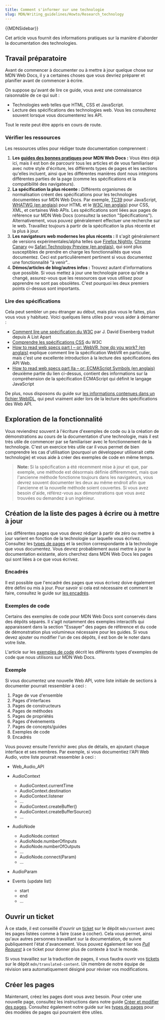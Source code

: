 ```yaml
---
title: Comment s'informer sur une technologie
slug: MDN/Writing_guidelines/Howto/Research_technology
---
```


{{MDNSidebar}}

Cet article vous fournit des informations pratiques sur la manière d'aborder la documentation des technologies.

## Travail préparatoire

Avant de commencer à documenter ou à mettre à jour quelque chose sur MDN Web Docs, il y a certaines choses que vous devriez préparer et planifier avant de commencer à écrire.

On suppose qu'avant de lire ce guide, vous avez une connaissance raisonnable de ce qui suit :

- Technologies web telles que HTML, CSS et JavaScript.
- Lecture des spécifications des technologies web. Vous les consulterez souvent lorsque vous documenterez les API.

Tout le reste peut être appris en cours de route.

### Vérifier les ressources

Les ressources utiles pour rédiger toute documentation comprennent :

1. **Les [guides des bonnes pratiques](/fr/docs/MDN/Writing_guidelines/Howto) pour MDN Web Docs :** Vous êtes déjà ici, mais il est bon de parcourir tous les articles et de vous familiariser avec notre style d'écriture, les différents types de pages et les sections qu'elles incluent, ainsi que les différentes manières dont nous intégrons différentes parties de la page (comme les spécifications et la compatibilité des navigateurs).
2. **La spécification la plus récente :** Différents organismes de normalisation créent des spécifications pour les technologies documentées sur MDN Web Docs. Par exemple, [TC39](https://tc39.es/fr/) pour JavaScript, [WHATWG (en anglais)](https://whatwg.org/) pour HTML et le [W3C (en anglais)](https://www.w3.org/) pour CSS, XML, et certaines Web APIs. Les spécifications sont liées aux pages de référence sur MDN Web Docs (consultez la section "Spécifications"). Alternativement, vous pouvez généralement effectuer une recherche sur le web. Travaillez toujours à partir de la spécification la plus récente et la plus à jour.
3. **Les navigateurs web modernes les plus récents :** Il s'agit généralement de versions expérimentales/alpha telles que [Firefox Nightly](https://www.mozilla.org/fr/firefox/channel/desktop/#nightly), [Chrome Canary](https://www.google.com/intl/fr/chrome/canary/) ou [Safari Technology Preview (en anglais)](https://webkit.org/downloads/), qui sont plus susceptibles de prendre en charge les fonctionnalités que vous documentez. Ceci est particulièrement pertinent si vous documentez une fonctionnalité "à venir"..
4. **Démos/articles de blog/autres infos :** Trouvez autant d'informations que possible. Si vous mettez à jour une technologie parce qu'elle a changé, assurez-vous que les ressources que vous utilisez pour apprendre ne sont pas obsolètes. C'est pourquoi les deux premiers points ci-dessus sont importants.

### Lire des spécifications

Cela peut sembler un peu étranger au début, mais plus vous le faites, plus vous vous y habituez. Voici quelques liens utiles pour vous aider à démarrer :

- [Comment lire une spécification du W3C](https://www.pompage.net/traduction/lirespec) par J. David Eisenberg traduit depuis A List Apart
- [Comprendre les spécifications CSS](https://www.w3.org/Style/CSS/read.fr.html) du W3C
- [How to read web specs part I – or: WebVR, how do you work? (en anglais)](https://surma.dev/things/reading-specs/) explique comment lire la spécification WebVR en particulier, mais c'est une excellente introduction à la lecture des spécifications des API Web.
- [How to read web specs part IIa – or: ECMAScript Symbols (en anglais)](https://surma.dev/things/reading-specs-2/) deuxième partie du lien ci-dessus, contient des informations sur la compréhension de la spécification ECMAScript qui définit le langage JavaScript

De plus, nous disposons du guide sur [les informations contenues dans un fichier WebIDL](/fr/docs/MDN/Writing_guidelines/Howto/Write_an_API_reference/Information_contained_in_a_WebIDL_file), qui peut vraiment aider lors de la lecture des spécifications des Web API.

## Exploration de la fonctionnalité

Vous reviendrez souvent à l'écriture d'exemples de code ou à la création de démonstrations au cours de la documentation d'une technologie, mais il est très utile de commencer par se familiariser avec le fonctionnement de la technologie. C'est un exercice très utile car il vous permet de bien comprendre les cas d'utilisation (_pourquoi_ un développeur utiliserait cette technologie) et vous aide à créer des exemples de code en même temps.

> **Note:** Si la spécification a été récemment mise à jour et que, par exemple, une méthode est désormais définie différemment, mais que l'ancienne méthode fonctionne toujours dans les navigateurs, vous devrez souvent documenter les deux au même endroit afin que l'ancienne et la nouvelle méthode soient couvertes.
> Si vous avez besoin d'aide, référez-vous aux démonstrations que vous avez trouvées ou demandez à un ingénieur.

## Création de la liste des pages à écrire ou à mettre à jour

Les différentes pages que vous devez rédiger à partir de zéro ou mettre à jour varient en fonction de la technologie sur laquelle vous écrivez. Consultez les [types de pages](/fr/docs/MDN/Writing_guidelines/Page_structures/Page_types) et la section correspondante à la technologie que vous documentez. Vous devrez probablement aussi mettre à jour la documentation existante, alors cherchez dans MDN Web Docs les pages qui sont liées à ce que vous écrivez.

### Encadrés

Il est possible que l'encadré des pages que vous écrivez doive également être défini ou mis à jour. Pour savoir si cela est nécessaire et comment le faire, consultez le guide sur [les encadrés](/fr/docs/MDN/Writing_guidelines/Howto/Write_an_API_reference/Sidebars).

### Exemples de code

Certains des exemples de code pour MDN Web Docs sont conservés dans des dépôts séparés. Il s'agit notamment des exemples interactifs qui apparaissent dans la section "Essayer" des pages de référence et du code de démonstration plus volumineux nécessaire pour les guides. Si vous devez ajouter ou modifier l'un de ces dépôts, il est bon de le noter dans votre liste.

L'article sur les [exemples de code](/fr/docs/MDN/Writing_guidelines/Page_structures/Code_examples) décrit les différents types d'exemples de code que nous utilisons sur MDN Web Docs.

### Exemple

Si vous documentez une nouvelle Web API, votre liste initiale de sections à documenter pourrait ressembler à ceci :

1. Page de vue d'ensemble
2. Pages d'interfaces
3. Pages de constructeurs
4. Pages de méthodes
5. Pages de propriétés
6. Pages d'événements
7. Pages de concepts/guides
8. Exemples de code
9. Encadrés

Vous pouvez ensuite l'enrichir avec plus de détails, en ajoutant chaque interface et ses membres. Par exemple, si vous documentiez l'API Web Audio, votre liste pourrait ressembler à ceci :

- Web_Audio_API
- AudioContext

  - AudioContext.currentTime
  - AudioContext.destination
  - AudioContext.listener
  - ...
  - AudioContext.createBuffer()
  - AudioContext.createBufferSource()
  - ...

- AudioNode

  - AudioNode.context
  - AudioNode.numberOfInputs
  - AudioNode.numberOfOutputs
  - ...
  - AudioNode.connect(Param)
  - ...

- AudioParam
- Events (update list)

  - start
  - end
  - …

## Ouvrir un ticket

À ce stade, il est conseillé d'ouvrir un [ticket](https://github.com/mdn/content/issues) sur le dépôt `mdn/content` avec les pages listées comme à faire (case à cocher). Cela vous permet, ainsi qu'aux autres personnes travaillant sur la documentation, de suivre publiquement l'état d'avancement. Vous pouvez également lier vos [<i lang="en">Pull Request</i>](https://docs.github.com/fr/pull-requests/collaborating-with-pull-requests/proposing-changes-to-your-work-with-pull-requests/creating-a-pull-request) à ce ticket pour donner plus de contexte à tout le monde.

Si vous travaillez sur la traduction de pages, il vous faudra ouvrir vos [tickets](https://github.com/mdn/translated-content/issues) sur le dépôt `mdn/translated-content`. Un membre de notre équipe de révision sera automatiquement désigné pour réviser vos modifications.

## Créer les pages

Maintenant, créez les pages dont vous avez besoin. Pour créer une nouvelle page, consultez les instructions dans notre guide [Créer et modifier des pages](/fr/docs/MDN/Writing_guidelines/Howto/Creating_moving_deleting). Consultez également notre guide sur les [types de pages](/fr/docs/MDN/Writing_guidelines/Page_structures/Page_types) pour des modèles de pages qui pourraient être utiles.
